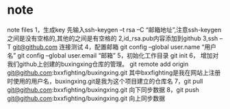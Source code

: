 # note
note files
1，生成key
 先输入ssh-keygen –t rsa –C “邮箱地址”,注意ssh-keygen之间是没有空格的,其他的之间是有空格的
2,id_rsa.pub内容添加到github
3,ssh –T git@github.com 连接测试
4，配置邮箱
git config –global user.name “用户名”
git config –global user.email “邮箱”
5，初始化工作目录
git init
6，
增加对我们github上创建的buxingxing仓库的管理。
git remote add origin git@github.com:bxxfighting/buxingxing.git
其中bxxfighting是我在网站上注册时使用的用户名，buxingxing.git是我为这个项目建立的仓库名
7，git pull git@github.com:bxxfighting/buxingxing.git 向下同步数据
8，git push git@github.com:bxxfighting/buxingxing.git 向上同步数据


